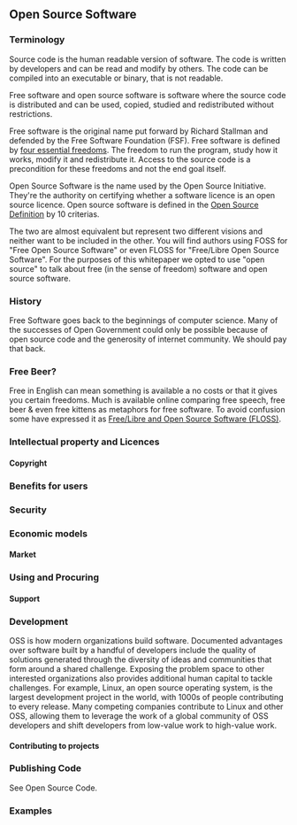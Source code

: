 ## Open Source Software
### Terminology
Source code is the human readable version of software.  The code is written by developers and can be read and modify by others.  The code can be compiled into an executable or binary, that is not readable.

Free software and open source software is software where the source code is distributed and can be used, copied, studied and redistributed without restrictions.

Free software is the original name put forward by Richard Stallman and defended by the Free Software Foundation (FSF).  Free software is defined by [four essential freedoms](https://www.gnu.org/philosophy/free-sw.en.html).  The freedom to run the program, study how it works, modify it and redistribute it.  Access to the source code is a precondition for these freedoms and not the end goal itself.

Open Source Software is the name used by the Open Source Initiative. They're the authority on certifying whether a software licence is an open source licence.  Open source software is defined in the [Open Source Definition](https://opensource.org/docs/osd) by 10 criterias.

The two are almost equivalent but represent two different visions and neither want to be included in the other.  You will find authors using FOSS for "Free Open Source Software" or even FLOSS for "Free/Libre Open Source Software".  For the purposes of this whitepaper we opted to use "open source" to talk about free (in the sense of freedom) software and open source software.

### History
Free Software goes back to the beginnings of computer science. Many of the successes of Open Government could only be possible because of open source code and the generosity of internet community. We should pay that back.

### Free Beer?
Free in English can mean something is available a no costs or that it gives you certain freedoms. Much is available online comparing free speech, free beer & even free kittens as metaphors for free software. To avoid confusion some have expressed it as [Free/Libre and Open Source Software (FLOSS)](http://www.flora.ca/floss.shtml).

### Intellectual property and Licences
#### Copyright

### Benefits for users

### Security

### Economic models
#### Market

### Using and Procuring
#### Support

### Development
OSS is how modern organizations build software. Documented advantages over software built by a handful of developers include the quality of solutions generated through the diversity of ideas and communities that form around a shared challenge. Exposing the problem space to other interested organizations also provides additional human capital to tackle challenges. For example, Linux, an open source operating system, is the largest development project in the world, with 1000s of people contributing to every release. Many competing companies contribute to Linux and other OSS, allowing them to leverage the work of a global community of OSS developers and shift developers from low-value work to high-value work.

#### Contributing to projects

### Publishing Code
See Open Source Code.

### Examples
